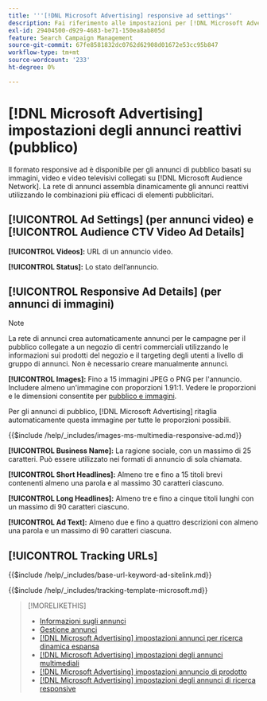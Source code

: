```yaml
---
title: '''[!DNL Microsoft Advertising] responsive ad settings"'
description: Fai riferimento alle impostazioni per [!DNL Microsoft Advertising] annunci reattivi.
exl-id: 29404500-d929-4683-be71-150ea8ab805d
feature: Search Campaign Management
source-git-commit: 67fe8581832dc0762d62908d01672e53cc95b847
workflow-type: tm+mt
source-wordcount: '233'
ht-degree: 0%

---
```


# [!DNL Microsoft Advertising] impostazioni degli annunci reattivi (pubblico)

Il formato responsive ad è disponibile per gli annunci di pubblico basati su immagini, video e video televisivi collegati su [!DNL Microsoft Audience Network]. La rete di annunci assembla dinamicamente gli annunci reattivi utilizzando le combinazioni più efficaci di elementi pubblicitari.

## [!UICONTROL Ad Settings] (per annunci video) e [!UICONTROL Audience CTV Video Ad Details]

**[!UICONTROL Videos]:** URL di un annuncio video.

**[!UICONTROL Status]:** Lo stato dell’annuncio.

## [!UICONTROL Responsive Ad Details] (per annunci di immagini)

>[!NOTE]
>
>La rete di annunci crea automaticamente annunci per le campagne per il pubblico collegate a un negozio di centri commerciali utilizzando le informazioni sui prodotti del negozio e il targeting degli utenti a livello di gruppo di annunci. Non è necessario creare manualmente annunci.

**[!UICONTROL Images]:** Fino a 15 immagini JPEG o PNG per l&#39;annuncio. Includere almeno un&#39;immagine con proporzioni 1.91:1. Vedere le proporzioni e le dimensioni consentite per [pubblico e immagini](https://help.ads.microsoft.com/#apex/ads/en/56912/0).

Per gli annunci di pubblico, [!DNL Microsoft Advertising] ritaglia automaticamente questa immagine per tutte le proporzioni possibili.

<!-- Instructions -->

{{$include /help/_includes/images-ms-multimedia-responsive-ad.md}}

**[!UICONTROL Business Name]:** La ragione sociale, con un massimo di 25 caratteri. Può essere utilizzato nei formati di annuncio di sola chiamata.

**[!UICONTROL Short Headlines]:** Almeno tre e fino a 15 titoli brevi contenenti almeno una parola e al massimo 30 caratteri ciascuno.

**[!UICONTROL Long Headlines]:** Almeno tre e fino a cinque titoli lunghi con un massimo di 90 caratteri ciascuno.

**[!UICONTROL Ad Text]:** Almeno due e fino a quattro descrizioni con almeno una parola e un massimo di 90 caratteri ciascuna.

## [!UICONTROL Tracking URLs]

<!-- **[!UICONTROL Base URl]:** -->

{{$include /help/_includes/base-url-keyword-ad-sitelink.md}}

<!-- **[!UICONTROL Tracking Template]:** -->

{{$include /help/_includes/tracking-template-microsoft.md}}

>[!MORELIKETHIS]
>
>* [Informazioni sugli annunci](ad-about.md)
>* [Gestione annunci](ad-manage.md)
>* [[!DNL Microsoft Advertising] impostazioni annunci per ricerca dinamica espansa](ad-settings-microsoft-dsa.md)
>* [[!DNL Microsoft Advertising] impostazioni degli annunci multimediali](ad-settings-microsoft-multimedia.md)
>* [[!DNL Microsoft Advertising] impostazioni annuncio di prodotto](ad-settings-microsoft-product.md)
>* [[!DNL Microsoft Advertising] impostazioni degli annunci di ricerca responsive](ad-settings-microsoft-rsa.md)
